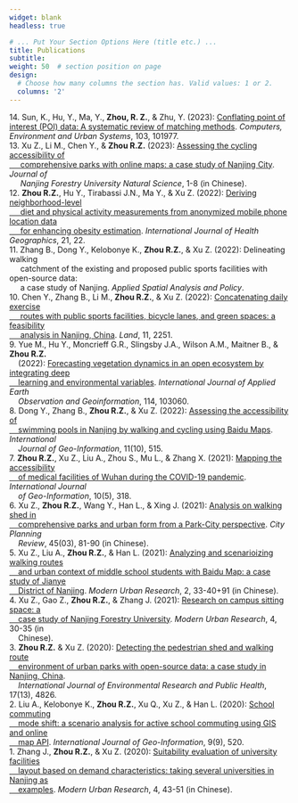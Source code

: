 ```yaml
---
widget: blank
headless: true

# ... Put Your Section Options Here (title etc.) ...
title: Publications
subtitle:
weight: 50  # section position on page
design:
  # Choose how many columns the section has. Valid values: 1 or 2.
  columns: '2'
---
```

14\. Sun, K., Hu, Y., Ma, Y., **Zhou, R. Z.**, & Zhu, Y. (2023): [Conflating point of interest (POI) data: A systematic review of matching methods](https://ryan-zhenqi-zhou.github.io/2023_CEUS_POIConflation.pdf). *Computers, Environment and Urban Systems*, 103, 101977.\
13\. Xu Z., Li M., Chen Y., & **Zhou R.Z.** (2023): [Assessing the cycling accessibility of <br> &nbsp;&nbsp;&nbsp;&nbsp; comprehensive parks with online maps: a case study of Nanjing City](https://ryan-zhenqi-zhou.github.io/njlyxb-1-8.pdf). *Journal of <br> &nbsp;&nbsp;&nbsp;&nbsp; Nanjing Forestry University Natural Science*, 1-8 (in Chinese).\
12\. **Zhou R.Z.**, Hu Y., Tirabassi J.N., Ma Y., & Xu Z. (2022): [Deriving neighborhood-level <br> &nbsp;&nbsp;&nbsp;&nbsp; diet and physical activity measurements from anonymized mobile phone location data <br> &nbsp;&nbsp;&nbsp;&nbsp; for enhancing obesity estimation](https://ryan-zhenqi-zhou.github.io/s12942-022-00321-4.pdf). *International Journal of Health Geographics*, 21, 22.\
11\. Zhang B., Dong Y., Kelobonye K., **Zhou R.Z.**, & Xu Z. (2022): Delineating walking <br> &nbsp;&nbsp;&nbsp;&nbsp; catchment of the existing and proposed public sports facilities with open-source data: <br> &nbsp;&nbsp;&nbsp;&nbsp; a case study of Nanjing. *Applied Spatial Analysis and Policy*.\
10\. Chen Y., Zhang B., Li M., **Zhou R.Z.**, & Xu Z. (2022): [Concatenating daily exercise <br> &nbsp;&nbsp;&nbsp;&nbsp; routes with public sports facilities, bicycle lanes, and green spaces: a feasibility <br> &nbsp;&nbsp;&nbsp;&nbsp; analysis in Nanjing, China](https://ryan-zhenqi-zhou.github.io/land-11-02251-v2.pdf). *Land*, 11, 2251.\
9\. Yue M., Hu Y., Moncrieff G.R., Slingsby J.A., Wilson A.M., Maitner B., & **Zhou R.Z.** <br> &nbsp;&nbsp;&nbsp;&nbsp;(2022): [Forecasting vegetation dynamics in an open ecosystem by integrating deep <br> &nbsp;&nbsp;&nbsp;&nbsp;learning and environmental variables](https://ryan-zhenqi-zhou.github.io/1-s2.0-S1569843222002485-main.pdf). *International Journal of Applied Earth <br> &nbsp;&nbsp;&nbsp;&nbsp;Observation and Geoinformation*, 114, 103060.\
8\. Dong Y., Zhang B., **Zhou R.Z.**, & Xu Z. (2022): [Assessing the accessibility of <br> &nbsp;&nbsp;&nbsp;&nbsp;swimming pools in Nanjing by walking and cycling using Baidu Maps](https://ryan-zhenqi-zhou.github.io/ijgi-11-00515.pdf). *International <br> &nbsp;&nbsp;&nbsp;&nbsp;Journal of Geo-Information*, 11(10), 515.\
7\. **Zhou R.Z.**, Xu Z., Liu A., Zhou S., Mu L., & Zhang X. (2021): [Mapping the accessibility <br> &nbsp;&nbsp;&nbsp;&nbsp;of medical facilities of Wuhan during the COVID-19 pandemic](https://ryan-zhenqi-zhou.github.io/ijgi-10-00318.pdf). *International Journal <br> &nbsp;&nbsp;&nbsp;&nbsp;of Geo-Information*, 10(5), 318.\
6\. Xu Z., **Zhou R.Z.**, Wang Y., Han L., & Xing J. (2021): [Analysis on walking shed in <br> &nbsp;&nbsp;&nbsp;&nbsp;comprehensive parks and urban form from a Park-City perspective](https://ryan-zhenqi-zhou.github.io/cpr-1002-1329.pdf). *City Planning <br> &nbsp;&nbsp;&nbsp;&nbsp;Review*, 45(03), 81-90 (in Chinese).\
5\. Xu Z., Liu A., **Zhou R.Z.**, & Han L. (2021): [Analyzing and scenarioizing walking routes <br> &nbsp;&nbsp;&nbsp;&nbsp;and urban context of middle school students with Baidu Map: a case study of Jianye <br> &nbsp;&nbsp;&nbsp;&nbsp;District of Nanjing](https://ryan-zhenqi-zhou.github.io/tx-0033-08.pdf). *Modern Urban Research*, 2, 33-40+91 (in Chinese).\
4\. Xu Z., Gao Z., **Zhou R.Z.**, & Zhang J. (2021): [Research on campus sitting space: a <br> &nbsp;&nbsp;&nbsp;&nbsp;case study of Nanjing Forestry University](https://ryan-zhenqi-zhou.github.io/zx-0030-06.pdf). *Modern Urban Research*, 4, 30-35 (in <br> &nbsp;&nbsp;&nbsp;&nbsp;Chinese).\
3\. **Zhou R.Z.** & Xu Z. (2020): [Detecting the pedestrian shed and walking route <br> &nbsp;&nbsp;&nbsp;&nbsp;environment of urban parks with open-source data: a case study in Nanjing, China](https://ryan-zhenqi-zhou.github.io/ijerph-17-04826-v2.pdf). <br> &nbsp;&nbsp;&nbsp;&nbsp;*International Journal of Environmental Research and Public Health*, 17(13), 4826.\
2\. Liu A., Kelobonye K., **Zhou R.Z.**, Xu Q., Xu Z., & Han L. (2020): [School commuting <br> &nbsp;&nbsp;&nbsp;&nbsp;mode shift: a scenario analysis for active school commuting using GIS and online <br> &nbsp;&nbsp;&nbsp;&nbsp;map API](https://ryan-zhenqi-zhou.github.io/ijgi-09-00520.pdf). *International Journal of Geo-Information*, 9(9), 520.\
1\. Zhang J., **Zhou R.Z.**, & Xu Z. (2020): [Suitability evaluation of university facilities <br> &nbsp;&nbsp;&nbsp;&nbsp;layout based on demand characteristics: taking several universities in Nanjing as <br> &nbsp;&nbsp;&nbsp;&nbsp;examples](https://ryan-zhenqi-zhou.github.io/ss-0043-09.pdf). *Modern Urban Research*, 4, 43-51 (in Chinese).

